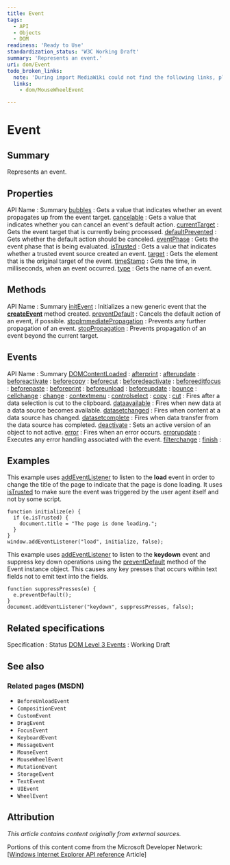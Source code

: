 ```yaml
---
title: Event
tags:
  - API
  - Objects
  - DOM
readiness: 'Ready to Use'
standardization_status: 'W3C Working Draft'
summary: 'Represents an event.'
uri: dom/Event
todo_broken_links:
  note: 'During import MediaWiki could not find the following links, please fix and adjust this list.'
  links:
    - dom/MouseWheelEvent

---
```

# Event

## Summary

Represents an event.

## Properties

API Name
:   Summary
[bubbles](/dom/Event/bubbles)
:   Gets a value that indicates whether an event propagates up from the event target.
[cancelable](/dom/Event/cancelable)
:   Gets a value that indicates whether you can cancel an event's default action.
[currentTarget](/dom/Event/currentTarget)
:   Gets the event target that is currently being processed.
[defaultPrevented](/dom/Event/defaultPrevented)
:   Gets whether the default action should be canceled.
[eventPhase](/dom/Event/eventPhase)
:   Gets the event phase that is being evaluated.
[isTrusted](/dom/Event/isTrusted)
:   Gets a value that indicates whether a trusted event source created an event.
[target](/dom/Event/target)
:   Gets the element that is the original target of the event.
[timeStamp](/dom/Event/timeStamp)
:   Gets the time, in milliseconds, when an event occurred.
[type](/dom/Event/type)
:   Gets the name of an event.

## Methods

API Name
:   Summary
[initEvent](/dom/Event/initEvent)
:   Initializes a new generic event that the [**createEvent**](/dom/Document/createEvent) method created.
[preventDefault](/dom/Event/preventDefault)
:   Cancels the default action of an event, if possible.
[stopImmediatePropagation](/dom/Event/stopImmediatePropagation)
:   Prevents any further propagation of an event.
[stopPropagation](/dom/Event/stopPropagation)
:   Prevents propagation of an event beyond the current target.

## Events

API Name
:   Summary
[DOMContentLoaded](/dom/Event/DOMContentLoaded)
:
[afterprint](/dom/Event/afterprint)
:
[afterupdate](/dom/Event/afterupdate)
:
[beforeactivate](/dom/Event/beforeactivate)
:
[beforecopy](/dom/Event/beforecopy)
:
[beforecut](/dom/Event/beforecut)
:
[beforedeactivate](/dom/Event/beforedeactivate)
:
[beforeeditfocus](/dom/Event/beforeeditfocus)
:
[beforepaste](/dom/Event/beforepaste)
:
[beforeprint](/dom/Event/beforeprint)
:
[beforeunload](/dom/Event/beforeunload)
:
[beforeupdate](/dom/Event/beforeupdate)
:
[bounce](/dom/Event/bounce)
:
[cellchange](/dom/Event/cellchange)
:
[change](/dom/Event/change)
:
[contextmenu](/dom/Event/contextmenu)
:
[controlselect](/dom/Event/controlselect)
:
[copy](/dom/Event/copy)
:
[cut](/dom/Event/cut)
:   Fires after a data selection is cut to the clipboard.
[dataavailable](/dom/Event/dataavailable)
:   Fires when new data at a data source becomes available.
[datasetchanged](/dom/Event/datasetchanged)
:   Fires when content at a data source has changed.
[datasetcomplete](/dom/Event/datasetcomplete)
:   Fires when data transfer from the data source has completed.
[deactivate](/dom/Event/deactivate)
:   Sets an active version of an object to not active.
[error](/dom/Event/error)
:   Fires when an error occurs.
[errorupdate](/dom/Event/errorupdate)
:   Executes any error handling associated with the event.
[filterchange](/dom/Event/filterchange)
:
[finish](/dom/Event/finish)
:

## Examples

This example uses [addEventListener](/dom/EventTarget/addEventListener) to listen to the **load** event in order to change the title of the page to indicate that the page is done loading. It uses [isTrusted](/dom/Event/isTrusted) to make sure the event was triggered by the user agent itself and not by some script.

``` {.js}
function initialize(e) {
  if (e.isTrusted) {
    document.title = "The page is done loading.";
  }
}
window.addEventListener("load", initialize, false);
```

This example uses [addEventListener](/dom/EventTarget/addEventListener) to listen to the **keydown** event and suppress key down operations using the [preventDefault](/dom/Event/preventDefault) method of the Event instance object. This causes any key presses that occurs within text fields not to emit text into the fields.

``` {.js}
function suppressPresses(e) {
  e.preventDefault();
}
document.addEventListener("keydown", suppressPresses, false);
```

## Related specifications

Specification
:   Status
[DOM Level 3 Events](http://www.w3.org/TR/DOM-Level-3-Events/)
:   Working Draft

## See also

### Related pages (MSDN)

-   `BeforeUnloadEvent`
-   `CompositionEvent`
-   `CustomEvent`
-   `DragEvent`
-   `FocusEvent`
-   `KeyboardEvent`
-   `MessageEvent`
-   `MouseEvent`
-   `MouseWheelEvent`
-   `MutationEvent`
-   `StorageEvent`
-   `TextEvent`
-   `UIEvent`
-   `WheelEvent`

## Attribution

*This article contains content originally from external sources.*

Portions of this content come from the Microsoft Developer Network: [[Windows Internet Explorer API reference](http://msdn.microsoft.com/en-us/library/ie/hh828809%28v=vs.85%29.aspx) Article]

